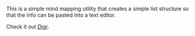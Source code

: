This is a simple mind mapping utility that creates a simple list structure so that the info can be pasted into a text editor.

Check it out [Digr](http://kalisjoshua.github.com/digr/).